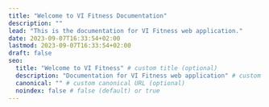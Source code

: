 ```yaml
---
title: "Welcome to VI Fitness Documentation"
description: ""
lead: "This is the documentation for VI Fitness web application."
date: 2023-09-07T16:33:54+02:00
lastmod: 2023-09-07T16:33:54+02:00
draft: false
seo:
  title: "Welcome to VI Fitness" # custom title (optional)
  description: "Documentation for VI Fitness web application" # custom description (recommended)
  canonical: "" # custom canonical URL (optional)
  noindex: false # false (default) or true
---
```

